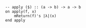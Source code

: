 ```applescript
-- apply ($) :: (a -> b) -> a -> b
on apply(f, x)
    mReturn(f)'s |λ|(x)
end apply
```